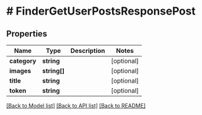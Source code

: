 # # FinderGetUserPostsResponsePost

## Properties

Name | Type | Description | Notes
------------ | ------------- | ------------- | -------------
**category** | **string** |  | [optional]
**images** | **string[]** |  | [optional]
**title** | **string** |  | [optional]
**token** | **string** |  | [optional]

[[Back to Model list]](../../README.md#models) [[Back to API list]](../../README.md#endpoints) [[Back to README]](../../README.md)
